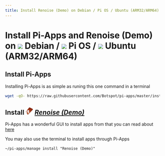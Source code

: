 ```yaml
---
title: Install Renoise (Demo) on Debian / Pi OS / Ubuntu (ARM32/ARM64) | Pi-Apps
---
```

# Install Pi-Apps and Renoise (Demo) on <img src=https://www.vectorlogo.zone/logos/debian/debian-icon.svg height=20 /> Debian / <img src=https://www.vectorlogo.zone/logos/raspberrypi/raspberrypi-icon.svg height=20 /> Pi OS / <img src=https://www.vectorlogo.zone/logos/ubuntu/ubuntu-icon.svg height=20 /> Ubuntu (ARM32/ARM64)
## Install Pi-Apps

Installing Pi-Apps is as simple as runing this one command in a terminal
```bash
wget -qO- https://raw.githubusercontent.com/Botspot/pi-apps/master/install | bash
```
## Install <img src="/img/app-icons/Renoise (Demo)/icon-64.png" height=24> ***[Renoise (Demo)](https://github.com/Botspot/pi-apps/tree/master/apps/Renoise%20(Demo))***
Pi-Apps has a wonderful GUI to install apps from that you can read about [here](/wiki/getting-started/running-pi-apps/)
        
You may also use the terminal to install apps through Pi-Apps
```
~/pi-apps/manage install "Renoise (Demo)"
```
